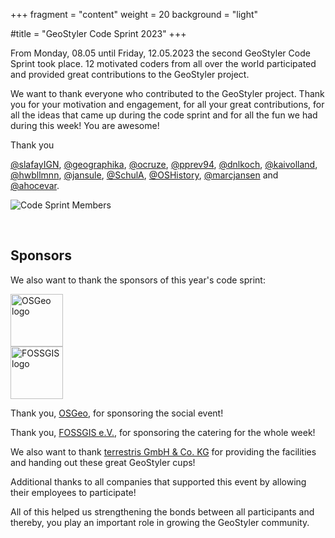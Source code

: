 +++
fragment = "content"
weight = 20
background = "light"

#title = "GeoStyler Code Sprint 2023"
+++

From Monday, 08.05 until Friday, 12.05.2023 the second GeoStyler Code Sprint took place. 12 motivated coders from all over the world participated and provided great contributions to the GeoStyler project.

We want to thank everyone who contributed to the GeoStyler project. Thank you for your motivation and engagement, for all your great contributions, for all the ideas that came up during the code sprint and for all the fun we had during this week! You are awesome!

Thank you 

[@slafayIGN](https://github.com/slafayIGN),
[@geographika](https://github.com/geographika),
[@ocruze](https://github.com/ocruze),
[@pprev94](https://github.com/pprev94),
[@dnlkoch](https://github.com/dnlkoch),
[@kaivolland](https://github.com/kaivolland),
[@hwbllmnn](https://github.com/hwbllmnn),
[@jansule](https://github.com/jansule),
[@SchulA](https://github.com/SchulA),
[@OSHistory](https://github.com/OSHistory),
[@marcjansen](https://github.com/marcjansen)
and [@ahocevar](https://github.com/ahocevar).

![Code Sprint Members](/images/geostyler-codesprint-2023-members.jpg)

<br />

## Sponsors

We also want to thank the sponsors of this year's code sprint:

<img src="/images/logo-osgeo.svg" alt="OSGeo logo" height="84px"/>

<br />

<img src="/images/logo-fossgis.png" alt="FOSSGIS logo" height="84px"/>

<br />

Thank you, [OSGeo](https://www.osgeo.org/), for sponsoring the social event!

Thank you, [FOSSGIS e.V.](https://www.fossgis.de/), for sponsoring the catering for the whole week!

We also want to thank [terrestris GmbH & Co. KG](https://www.terrestris.de) for providing the facilities and handing out these great GeoStyler cups!

Additional thanks to all companies that supported this event by allowing their employees to participate!

All of this helped us strengthening the bonds between all participants and thereby, you play an important
role in growing the GeoStyler community.
